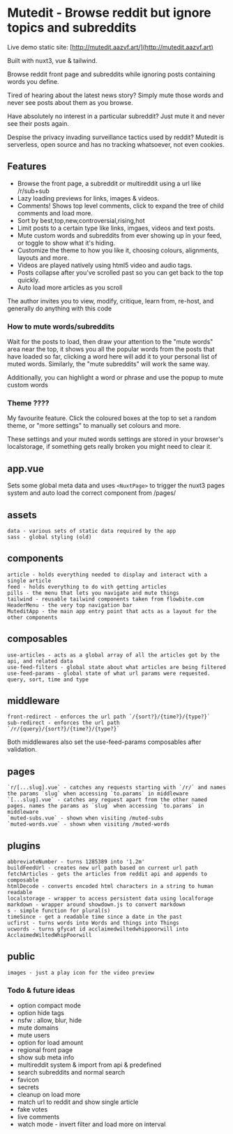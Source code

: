 # Mutedit - Browse reddit but ignore topics and subreddits

Live demo static site: [http://mutedit.aazvf.art/](http://mutedit.aazvf.art)

Built with nuxt3, vue & tailwind.

Browse reddit front page and subreddits while ignoring posts containing words you define.

Tired of hearing about the latest news story? Simply mute those words and never see posts about them as you browse.

Have absolutely no interest in a particular subreddit? Just mute it and never see their posts again.

Despise the privacy invading surveillance tactics used by reddit? Mutedit is serverless, open source and has no tracking whatsoever, not even cookies.




## Features

 - Browse the front page, a subreddit or multireddit using a url like /r/sub+sub 
 - Lazy loading previews for links, images & videos. 
 - Comments! Shows top level comments, click to expand the tree of child comments and load more.
 - Sort by best,top,new,controversial,rising,hot
 - Limit posts to a certain type like links, imgaes, videos and text posts.
 - Mute custom words and subreddits from ever showing up in your feed, or toggle to show what it's hiding.
 - Customize the theme to how you like it, choosing colours, alignments, layouts and more.
 - Videos are played natively using html5 video and audio tags.
 - Posts collapse after you've scrolled past so you can get back to the top quickly.
 - Auto load more articles as you scroll



The author invites you to view, modify, critique, learn from, re-host, and generally do anything with this code 


### How to mute words/subreddits

Wait for the posts to load, then draw your attention to the "mute words" area near the top, it shows you all the popular words from the posts that have loaded so far, clicking a word here will add it to your personal list of muted words. Similarly, the "mute subreddits" will work the same way.

Additionally, you can highlight a word or phrase and use the popup to mute custom words

### Theme ????

My favourite feature. Click the coloured boxes at the top to set a random theme, or "more settings" to manually set colours and more.

These settings and your muted words settings are stored in your browser's localstorage, if something gets really broken you might need to clear it.



## app.vue

Sets some global meta data and uses `<NuxtPage>` to trigger the nuxt3 pages system and auto load the correct component from /pages/

## assets

    data - various sets of static data required by the app
    sass - global styling (old)

## components

    article - holds everything needed to display and interact with a single article
    feed - holds everything to do with getting articles
    pills - the menu that lets you navigate and mute things
    tailwind - reusable tailwind components taken from flowbite.com
    HeaderMenu - the very top navigation bar
    MuteditApp - the main app entry point that acts as a layout for the other components

## composables

    use-articles - acts as a global array of all the articles got by the api, and related data
    use-feed-filters - global state about what articles are being filtered
    use-feed-params - global state of what url params were requested. query, sort, time and type

## middleware

    front-redirect - enforces the url path `/{sort?}/{time?}/{type?}`
    sub-redirect - enforces the url path `/r/{query}/{sort?}/{time?}/{type?}`

Both middlewares also set the use-feed-params composables after validation.

## pages

    `r/[...slug].vue` - catches any requests starting with `/r/` and names the params `slug` when accessing `to.params` in middleware
    `[...slug].vue` - catches any request apart from the other named pages. names the params as `slug` when accessing `to.params` in middleware
    `muted-subs.vue` - shown when visiting /muted-subs
    `muted-words.vue` - shown when visiting /muted-words

## plugins

    abbreviateNumber - turns 1285389 into '1.2m'
    buildFeedUrl - creates new url path based on current url path
    fetchArticles - gets the articles from reddit api and appends to composable
    htmlDecode - converts encoded html characters in a string to human readable
    localstorage - wrapper to access persistent data using localforage
    markdown - wrapper around showdown.js to convert markdown
    s - simple function for plural(s)
    timeSince - get a readable time since a date in the past
    ucfirst - turns words into Words and things into Things
    ucwords - turns gfycat id acclaimedwiltedwhippoorwill into AcclaimedWiltedWhipPoorwill

## public

    images - just a play icon for the video preview



### Todo & future ideas


 - option compact mode
 - option hide tags
 - nsfw : allow, blur, hide
 - mute domains
 - mute users
 - option for load amount
 - regional front page
 - show sub meta info
 - multireddit system & import from api & predefined
 - search subreddits and normal search
 - favicon
 - secrets
 - cleanup on load more
 - match url to reddit and show single article
 - fake votes
 - live comments
 - watch mode - invert filter and load more on interval

